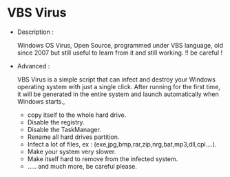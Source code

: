 # VBS Virus

* Description :

  Windows OS Virus, Open Source, programmed under VBS language, old since 2007 but still useful to learn from it and still working. !! be careful !

* Advanced :

  VBS Virus is a simple script that can infect and destroy your Windows operating system with just a single click. After running for the first time, 
  it will be generated in the entire system and launch automatically when Windows starts.,
   - copy itself to the whole hard drive.
   - Disable the registry.
   - Disable the TaskManager.
   - Rename all hard drives partition.
   - Infect a lot of files, ex : (exe,jpg,bmp,rar,zip,nrg,bat,mp3,dll,cpl....).
   - Make your system very slower.
   - Make itself hard to remove from the infected system.
   - ..... and much more, be careful please.
